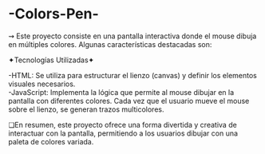 # -Colors-Pen-
⇝ Este proyecto consiste en una pantalla interactiva donde el mouse dibuja en múltiples colores. Algunas características destacadas son:

✦Tecnologías Utilizadas✦

-HTML: Se utiliza para estructurar el lienzo (canvas) y definir los elementos visuales necesarios.  
-JavaScript: Implementa la lógica que permite al mouse dibujar en la pantalla con diferentes colores. Cada vez que el usuario mueve el mouse sobre el lienzo, se generan trazos multicolores.

❏En resumen, este proyecto ofrece una forma divertida y creativa de interactuar con la pantalla, permitiendo a los usuarios dibujar con una paleta de colores variada.
